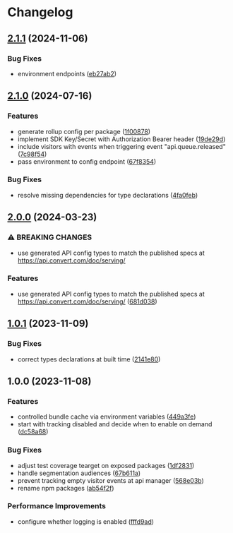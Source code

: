 # Changelog

## [2.1.1](https://github.com/convertcom/javascript-sdk/compare/js-sdk-api-v2.1.0...js-sdk-api-v2.1.1) (2024-11-06)


### Bug Fixes

* environment endpoints ([eb27ab2](https://github.com/convertcom/javascript-sdk/commit/eb27ab261cd5a144ca5152aefe4376ac79750b74))

## [2.1.0](https://github.com/convertcom/javascript-sdk/compare/js-sdk-api-v2.0.0...js-sdk-api-v2.1.0) (2024-07-16)


### Features

* generate rollup config per package ([1f00878](https://github.com/convertcom/javascript-sdk/commit/1f008780cc716a697e1a80bb407159b783f88a9f))
* implement SDK Key/Secret with Authorization Bearer header ([19de29d](https://github.com/convertcom/javascript-sdk/commit/19de29d8961152ab26acdd51346b60248f664bf3))
* include visitors with events when triggering event "api.queue.released" ([7c98f54](https://github.com/convertcom/javascript-sdk/commit/7c98f54082b7fa3282438c52269966f6d2b31288))
* pass environment to config endpoint ([67f8354](https://github.com/convertcom/javascript-sdk/commit/67f8354d05da00a4393239739195e3e6e090a5ef))


### Bug Fixes

* resolve missing dependencies for type declarations ([4fa0feb](https://github.com/convertcom/javascript-sdk/commit/4fa0feb2926acfc7ec82ec0b41c46b8f3753b7f1))

## [2.0.0](https://github.com/convertcom/javascript-sdk/compare/js-sdk-api-v1.0.1...js-sdk-api-v2.0.0) (2024-03-23)


### ⚠ BREAKING CHANGES

* use generated API config types to match the published specs at https://api.convert.com/doc/serving/

### Features

* use generated API config types to match the published specs at https://api.convert.com/doc/serving/ ([681d038](https://github.com/convertcom/javascript-sdk/commit/681d03845c2d36e303930865275677e8a37faa15))

## [1.0.1](https://github.com/convertcom/javascript-sdk/compare/js-sdk-api-v1.0.0...js-sdk-api-v1.0.1) (2023-11-09)


### Bug Fixes

* correct types declarations at built time ([2141e80](https://github.com/convertcom/javascript-sdk/commit/2141e800049f9bcbf4641444b763443f196de146))

## 1.0.0 (2023-11-08)


### Features

* controlled bundle cache via environment variables ([449a3fe](https://github.com/convertcom/javascript-sdk/commit/449a3fe6a80f8cbaa2acf6aceb6c6b73eea387d3))
* start with tracking disabled and decide when to enable on demand ([dc58a68](https://github.com/convertcom/javascript-sdk/commit/dc58a68c4d1257e2093664a975a1d07609063da4))


### Bug Fixes

* adjust test coverage tearget on exposed packages ([1df2831](https://github.com/convertcom/javascript-sdk/commit/1df2831bdd61cf89c6d1d7f52010b8b878a1e1e5))
* handle segmentation audiences ([67b611a](https://github.com/convertcom/javascript-sdk/commit/67b611ae3820e82fb334c37e21e5d1a79ba113a3))
* prevent tracking empty visitor events at api manager ([568e03b](https://github.com/convertcom/javascript-sdk/commit/568e03b4a2c6ca3bb6a7981e08854e818cd630be))
* rename npm packages ([ab54f2f](https://github.com/convertcom/javascript-sdk/commit/ab54f2ff6da4bb11caf28136117d871b48b262ef))


### Performance Improvements

* configure whether logging is enabled ([fffd9ad](https://github.com/convertcom/javascript-sdk/commit/fffd9ade05178bf5b42d11f1b0c462f94dae59c9))
